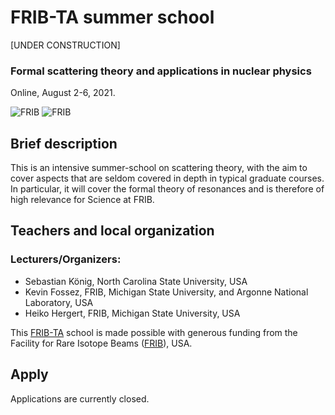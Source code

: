 # FRIB-TA summer school

[UNDER CONSTRUCTION]

### Formal scattering theory and applications in nuclear physics

Online, August 2-6, 2021.  

![FRIB](FRIB_southeast_view.jpg)
![FRIB](images/FRIB_southeast_view.jpg)

## Brief description

This is an intensive summer-school on scattering theory, with the aim to cover aspects that are seldom covered in depth in typical graduate courses. In particular, it will cover the formal theory of resonances and is therefore of high relevance for Science at FRIB.


## Teachers and local organization

### Lecturers/Organizers: 
- Sebastian K&ouml;nig, North Carolina State University, USA
- Kevin Fossez, FRIB, Michigan State University, and Argonne National Laboratory, USA
- Heiko Hergert, FRIB, Michigan State University, USA


This [FRIB-TA](https://fribtheoryalliance.org/) school is made possible with generous funding from the Facility for Rare Isotope Beams ([FRIB](https://frib.msu.edu/)), USA.


## Apply

Applications are currently closed.
